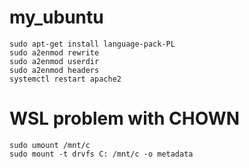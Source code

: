 # my_ubuntu

```
sudo apt-get install language-pack-PL 
sudo a2enmod rewrite
sudo a2enmod userdir
sudo a2enmod headers
systemctl restart apache2
```

# WSL problem with CHOWN
```
sudo umount /mnt/c
sudo mount -t drvfs C: /mnt/c -o metadata
```

